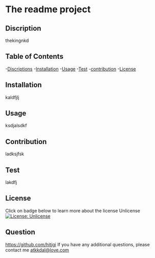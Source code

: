 # The readme project

## Discription
thekingnkd

## Table of Contents
-[Discriptions](#discription)
-[Installation](#Installation)
-[Usage](#usage)
-[Test](#test)
-[contribution](#contribution)
-[License](#license)

## Installation
kaldfjlj

## Usage
ksdjalsdkf

## Contribution
ladksjfsk

## Test
lakdfj

## License
Click on badge below to learn more about the license
Unlicense[![License: Unlicense](https://img.shields.io/badge/license-Unlicense-blue.svg)](http://unlicense.org/)

## Question
https://github.com/hitjgi
If you have any additional questions, please contact me atkkdal@love.com
